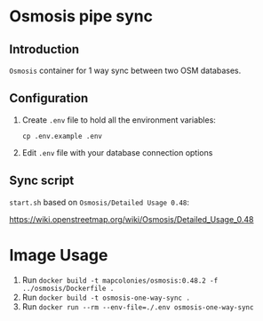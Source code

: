 # Osmosis pipe sync

## Introduction
`Osmosis` container for 1 way sync between two OSM databases.

## Configuration
1. Create `.env` file to hold all the environment variables: 
    ```
    cp .env.example .env
    ```
2. Edit `.env` file with your database connection options

## Sync script
`start.sh` based on `Osmosis/Detailed Usage 0.48`:

https://wiki.openstreetmap.org/wiki/Osmosis/Detailed_Usage_0.48

# Image Usage

1. Run `docker build -t mapcolonies/osmosis:0.48.2 -f ../osmosis/Dockerfile .`
2. Run `docker build -t osmosis-one-way-sync .`
2. Run `docker run --rm --env-file=./.env osmosis-one-way-sync`